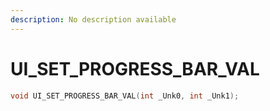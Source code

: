```yaml
---
description: No description available 
---
```


# UI_SET_PROGRESS_BAR_VAL

```cpp
void UI_SET_PROGRESS_BAR_VAL(int _Unk0, int _Unk1);
```